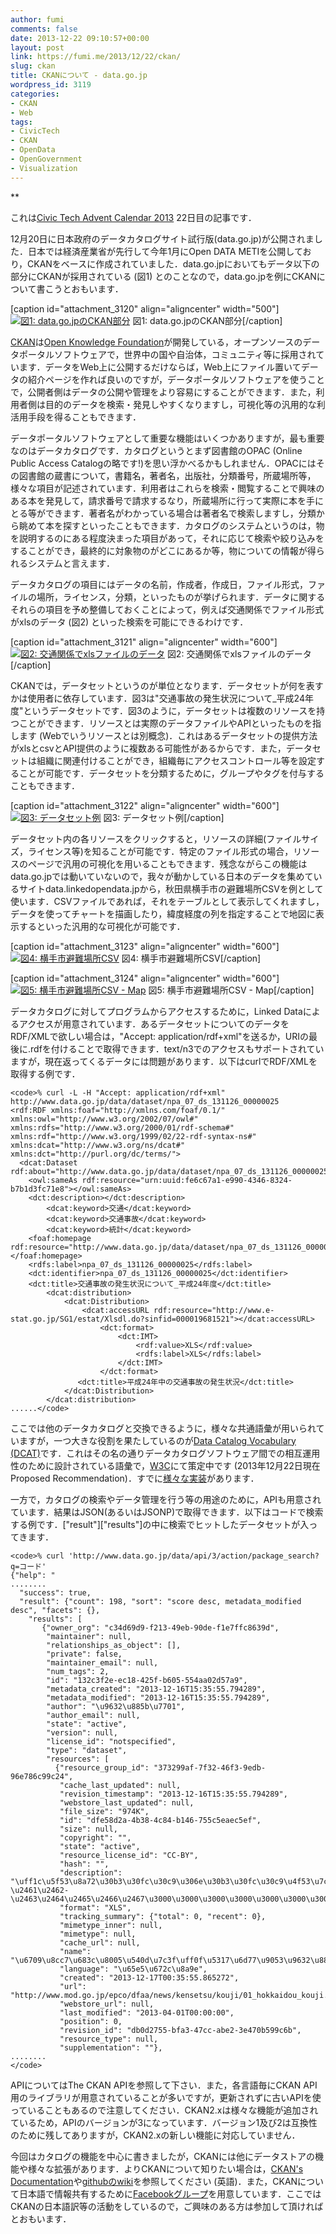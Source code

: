 ```yaml
---
author: fumi
comments: false
date: 2013-12-22 09:10:57+00:00
layout: post
link: https://fumi.me/2013/12/22/ckan/
slug: ckan
title: CKANについて - data.go.jp
wordpress_id: 3119
categories:
- CKAN
- Web
tags:
- CivicTech
- CKAN
- OpenData
- OpenGovernment
- Visualization
---
```


**

これは[Civic Tech Advent Calendar 2013](http://qiita.com/advent-calendar/2013/civictech) 22日目の記事です．





12月20日に日本政府のデータカタログサイト試行版(data.go.jp)が公開されました．日本では経済産業省が先行して今年1月にOpen DATA METIを公開しており，CKANをベースに作成されていました．data.go.jpにおいてもデータ以下の部分にCKANが採用されている (図1) とのことなので，data.go.jpを例にCKANについて書こうとおもいます．



[caption id="attachment_3120" align="aligncenter" width="500"][![図1: data.go.jpのCKAN部分](http://fumi.me/wp-content/uploads/2013/12/datagojp-data.png)](http://fumi.me/wp-content/uploads/2013/12/datagojp-data.png) 図1: data.go.jpのCKAN部分[/caption]



[CKAN](http://ckan.org)は[Open Knowledge Foundation](http://okfn.org)が開発している，オープンソースのデータポータルソフトウェアで，世界中の国や自治体，コミュニティ等に採用されています．データをWeb上に公開するだけならば，Web上にファイル置いてデータの紹介ページを作れば良いのですが，データポータルソフトウェアを使うことで，公開者側はデータの公開や管理をより容易にすることができます．また，利用者側は目的のデータを検索・発見しやすくなりますし，可視化等の汎用的な利活用手段を得ることもできます．





データポータルソフトウェアとして重要な機能はいくつかありますが，最も重要なのはデータカタログです．カタログというとまず図書館のOPAC (Online Public Access Catalogの略です!)を思い浮かべるかもしれません．OPACにはその図書館の蔵書について，書籍名，著者名，出版社，分類番号，所蔵場所等，様々な項目が記述されています．利用者はこれらを検索・閲覧することで興味のある本を発見して，請求番号で請求するなり，所蔵場所に行って実際に本を手にとる等ができます．著者名がわかっている場合は著者名で検索しますし，分類から眺めて本を探すといったこともできます．カタログのシステムというのは，物を説明するのにある程度決まった項目があって，それに応じて検索や絞り込みをすることができ，最終的に対象物のがどこにあるか等，物についての情報が得られるシステムと言えます．




データカタログの項目にはデータの名前，作成者，作成日，ファイル形式，ファイルの場所，ライセンス，分類，といったものが挙げられます．データに関するそれらの項目を予め整備しておくことによって，例えば交通関係でファイル形式がxlsのデータ (図2) といった検索を可能にできるわけです．



[caption id="attachment_3121" align="aligncenter" width="600"][![図2: 交通関係でxlsファイルのデータ](http://fumi.me/wp-content/uploads/2013/12/datagojp-facetsearch.png)](http://fumi.me/wp-content/uploads/2013/12/datagojp-facetsearch.png) 図2: 交通関係でxlsファイルのデータ[/caption]



CKANでは，データセットというのが単位となります．データセットが何を表すかは使用者に依存しています．図3は"交通事故の発生状況について_平成24年度"というデータセットです．図3のように，データセットは複数のリソースを持つことができます．リソースとは実際のデータファイルやAPIといったものを指します (Webでいうリソースとは別概念)．これはあるデータセットの提供方法がxlsとcsvとAPI提供のように複数ある可能性があるからです．また，データセットは組織に関連付けることができ，組織毎にアクセスコントロール等を設定することが可能です．データセットを分類するために，グループやタグを付与することもできます．



[caption id="attachment_3122" align="aligncenter" width="600"][![図3: データセット例](http://fumi.me/wp-content/uploads/2013/12/datagojp-dataset-300x228.png)](http://fumi.me/wp-content/uploads/2013/12/datagojp-dataset.png) 図3: データセット例[/caption]



データセット内の各リソースをクリックすると，リソースの詳細(ファイルサイズ，ライセンス等)を知ることが可能です．特定のファイル形式の場合，リソースのページで汎用の可視化を用いることもできます．残念ながらこの機能はdata.go.jpでは動いていないので，我々が動かしている日本のデータを集めているサイトdata.linkedopendata.jpから，秋田県横手市の避難場所CSVを例として使います．CSVファイルであれば，それをテーブルとして表示してくれますし，データを使ってチャートを描画したり，緯度経度の列を指定することで地図に表示するといった汎用的な可視化が可能です．



[caption id="attachment_3123" align="aligncenter" width="600"][![図4: 横手市避難場所CSV](http://fumi.me/wp-content/uploads/2013/12/yokote-shelter-300x210.png)](http://fumi.me/wp-content/uploads/2013/12/yokote-shelter.png) 図4: 横手市避難場所CSV[/caption]

[caption id="attachment_3124" align="aligncenter" width="600"][![図5: 横手市避難場所CSV - Map](http://fumi.me/wp-content/uploads/2013/12/yokote-shelter-geo-300x193.png)](http://fumi.me/wp-content/uploads/2013/12/yokote-shelter-geo.png) 図5: 横手市避難場所CSV - Map[/caption]



データカタログに対してプログラムからアクセスするために，Linked Dataによるアクセスが用意されています．あるデータセットについてのデータをRDF/XMLで欲しい場合は，"Accept: application/rdf+xml"を送るか，URIの最後に.rdfを付けることで取得できます．text/n3でのアクセスもサポートされていますが，現在返ってくるデータには問題があります．以下はcurlでRDF/XMLを取得する例です．




    
    <code>% curl -L -H "Accept: application/rdf+xml" http://www.data.go.jp/data/dataset/npa_07_ds_131126_00000025
    <rdf:RDF xmlns:foaf="http://xmlns.com/foaf/0.1/" xmlns:owl="http://www.w3.org/2002/07/owl#" xmlns:rdfs="http://www.w3.org/2000/01/rdf-schema#" xmlns:rdf="http://www.w3.org/1999/02/22-rdf-syntax-ns#" xmlns:dcat="http://www.w3.org/ns/dcat#" xmlns:dct="http://purl.org/dc/terms/">
      <dcat:Dataset rdf:about="http://www.data.go.jp/data/dataset/npa_07_ds_131126_00000025">
        <owl:sameAs rdf:resource="urn:uuid:fe6c67a1-e990-4346-8324-b7b1d3fc71e8"></owl:sameAs>
        <dct:description></dct:description>
            <dcat:keyword>交通</dcat:keyword>
            <dcat:keyword>交通事故</dcat:keyword>
            <dcat:keyword>統計</dcat:keyword>
        <foaf:homepage rdf:resource="http://www.data.go.jp/data/dataset/npa_07_ds_131126_00000025"></foaf:homepage>
        <rdfs:label>npa_07_ds_131126_00000025</rdfs:label>
        <dct:identifier>npa_07_ds_131126_00000025</dct:identifier>
        <dct:title>交通事故の発生状況について_平成24年度</dct:title>
            <dcat:distribution>
                <dcat:Distribution>
                    <dcat:accessURL rdf:resource="http://www.e-stat.go.jp/SG1/estat/Xlsdl.do?sinfid=000019681521"></dcat:accessURL>
                        <dct:format>
                            <dct:IMT>
                                <rdf:value>XLS</rdf:value>
                                <rdfs:label>XLS</rdfs:label>
                            </dct:IMT>
                        </dct:format>
                   <dct:title>平成24年中の交通事故の発生状況</dct:title>
                </dcat:Distribution>
            </dcat:distribution>
    ......</code>





ここでは他のデータカタログと交換できるように，様々な共通語彙が用いられていますが，一つ大きな役割を果たしているのが[Data Catalog Vocabulary (DCAT)](http://www.w3.org/TR/vocab-dcat/)です．これはその名の通りデータカタログソフトウェア間での相互運用性のために設計されている語彙で，[W3C](http://www.w3.org)にて策定中です (2013年12月22日現在 Proposed Recommendation)．すでに[様々な実装](http://www.w3.org/2011/gld/wiki/DCAT_Implementations)があります．





一方で，カタログの検索やデータ管理を行う等の用途のために，APIも用意されています．結果はJSON(あるいはJSONP)で取得できます．以下はコードで検索する例です．["result"]["results"]の中に検索でヒットしたデータセットが入ってきます．




    
    <code>% curl 'http://www.data.go.jp/data/api/3/action/package_search?q=コード'
    {"help": "
    ........
      "success": true, 
      "result": {"count": 198, "sort": "score desc, metadata_modified desc", "facets": {}, 
        "results": [
           {"owner_org": "c34d69d9-f213-49eb-90de-f1e7ffc8639d",
            "maintainer": null,
            "relationships_as_object": [],
            "private": false,
            "maintainer_email": null,
            "num_tags": 2,
            "id": "132c3f2e-ec18-425f-b605-554aa02d57a9",
            "metadata_created": "2013-12-16T15:35:55.794289",
            "metadata_modified": "2013-12-16T15:35:55.794289",
            "author": "\u9632\u885b\u7701",
            "author_email": null,
            "state": "active",
            "version": null,
            "license_id": "notspecified",
            "type": "dataset",
            "resources": [
              {"resource_group_id": "373299af-7f32-46f3-9edb-96e786c99c24",
               "cache_last_updated": null,
               "revision_timestamp": "2013-12-16T15:35:55.794289",
               "webstore_last_updated": null,
               "file_size": "974K",
               "id": "dfe58d2a-4b38-4c84-b146-755c5eaec5ef",
               "size": null,
               "copyright": "",
               "state": "active",
               "resource_license_id": "CC-BY",
               "hash": "",
               "description": "\uff1c\u5f53\u8a72\u30b3\u30fc\u30c9\u306e\u30b3\u30fc\u30c9\u4f53\u7cfb\uff1e\n\u6841\u6570\uff1a\uff18\u6841\u3000\u2460-\u2461\u2462-\u2463\u2464\u2465\u2466\u2467\u3000\u3000\u3000\u3000\u3000\u3000\u3000\n\u610f\u5473\uff1a\u2460\u767b\u9332\u7a2e\u985e\u5225\u3000\u2461\u2462\u767b\u9332\u90e8\u5c40\u3000\u2463\u304b\u3089\u2467\u9023\u756a\u3000\u3000\u3000\u3000\u3000\u3000\u3000\u3000\u3000\u3000\u3000\u3000\u3000\u3000\u3000\u3000\u3000\u3000\n\u4ed6\u306e\u30b3\u30fc\u30c9\u306e\u5229\u7528\uff1a\u7121\u3057", 
               "format": "XLS",
               "tracking_summary": {"total": 0, "recent": 0},
               "mimetype_inner": null,
               "mimetype": null,
               "cache_url": null,
               "name": "\u6709\u8cc7\u683c\u8005\u540d\u7c3f\uff0f\u5317\u6d77\u9053\u9632\u885b\u5c40\uff0f\u5de5\u4e8b",
               "language": "\u65e5\u672c\u8a9e",
               "created": "2013-12-17T00:35:55.865272",
               "url": "http://www.mod.go.jp/epco/dfaa/news/kensetsu/kouji/01_hokkaidou_kouji.xls",
               "webstore_url": null,
               "last_modified": "2013-04-01T00:00:00",
               "position": 0,
               "revision_id": "db0d2755-bfa3-47cc-abe2-3e470b599c6b",
               "resource_type": null,
               "supplementation": ""},
    ........
    </code>





APIについてはThe CKAN APIを参照して下さい．また，各言語毎にCKAN API用のライブラリが用意されていることが多いですが，更新されずに古いAPIを使っていることもあるので注意してください．CKAN2.xは様々な機能が追加されているため，APIのバージョンが3になっています．バージョン1及び2は互換性のために残してありますが，CKAN2.xの新しい機能に対応していません．





今回はカタログの機能を中心に書きましたが，CKANには他にデータストアの機能や様々な拡張があります．よりCKANについて知りたい場合は，[CKAN's Documentation](http://docs.ckan.org)や[githubのwiki](https://github.com/okfn/ckan/wiki)を参照してください (英語)．また，CKANについて日本語で情報共有するために[Facebookグループ](https://www.facebook.com/groups/327233017355370/)を用意しています．ここではCKANの日本語訳等の活動をしているので，ご興味のある方は参加して頂ければとおもいます．
